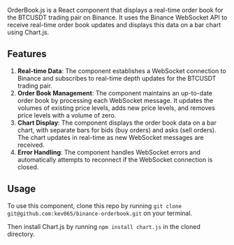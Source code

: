 OrderBook.js is a React component that displays a real-time order book for the BTCUSDT trading pair on Binance. It uses the Binance WebSocket API to receive real-time order book updates and displays this data on a bar chart using Chart.js.

## Features
1. **Real-time Data**: The component establishes a WebSocket connection to Binance and subscribes to real-time depth updates for the BTCUSDT trading pair.
2. **Order Book Management**: The component maintains an up-to-date order book by processing each WebSocket message. It updates the volumes of existing price levels, adds new price levels, and removes price levels with a volume of zero.
3. **Chart Display**: The component displays the order book data on a bar chart, with separate bars for bids (buy orders) and asks (sell orders). The chart updates in real-time as new WebSocket messages are received.
4. **Error Handling**: The component handles WebSocket errors and automatically attempts to reconnect if the WebSocket connection is closed.

## Usage
To use this component, clone this repo by running ```git clone git@github.com:kev065/binance-orderbook.git``` on your terminal.


Then install Chart.js by running ```npm install chart.js``` in the cloned directory.
